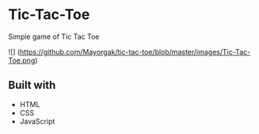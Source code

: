 # Tic-Tac-Toe

Simple game  of Tic Tac Toe



![] (https://github.com/Mayorgak/tic-tac-toe/blob/master/images/Tic-Tac-Toe.png)

## Built with 
* HTML
* CSS 
* JavaScript 

